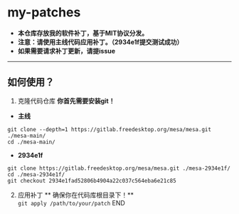 # my-patches
- **本仓库存放我的软件补丁，基于MIT协议分发。**  
- **注意：请使用主线代码应用补丁。（2934e1f提交测试成功）**  
- **如果需要请求补丁更新，请提issue**  
---
## 如何使用？
1. 克隆代码仓库
**你首先需要安装git！**  
- **主线**
```
git clone --depth=1 https://gitlab.freedesktop.org/mesa/mesa.git ./mesa-main/
cd ./mesa-main/
```
- **2934e1f**
```
git clone https://gitlab.freedesktop.org/mesa/mesa.git ./mesa-2934e1f/
cd ./mesa-2934e1f/
git checkout 2934e1fad52806b4904a22c037c564eba6e21c85
```
2. 应用补丁
** 确保你在代码库根目录下！**  
`git apply /path/to/your/patch`
END
